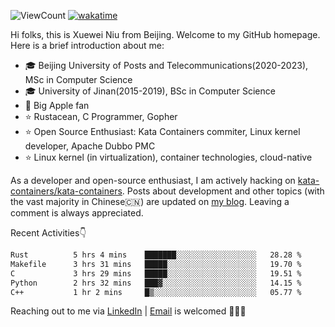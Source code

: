 ![ViewCount](https://views.whatilearened.today/views/github/<justxuewei>/<justxuewei>.svg) [![wakatime](https://wakatime.com/badge/user/018eae19-2c35-4919-be43-56bc26b446d9.svg)](https://wakatime.com/@018eae19-2c35-4919-be43-56bc26b446d9)

Hi folks, this is Xuewei Niu from Beijing. Welcome to my GitHub homepage.
Here is a brief introduction about me:

- 🎓 Beijing University of Posts and Telecommunications(2020-2023), MSc in Computer Science
- 🎓 University of Jinan(2015-2019), BSc in Computer Science
- 📱 Big Apple fan
- ⭐️ Rustacean, C Programmer, Gopher
- ⭐️ Open Source Enthusiast: Kata Containers commiter, Linux kernel developer, Apache Dubbo PMC
- ⭐ Linux kernel (in virtualization), container technologies, cloud-native

As a developer and open-source enthusiast, I am actively hacking on
[kata-containers/kata-containers](https://github.com/kata-containers/kata-containers). Posts about development and other topics
(with the vast majority in Chinese🇨🇳) are updated on [my blog](https://nxw.name). Leaving a
comment is always appreciated.

Recent Activities👇

<!--START_SECTION:waka-->

```txt
Rust          5 hrs 4 mins    ███████░░░░░░░░░░░░░░░░░░   28.28 %
Makefile      3 hrs 31 mins   █████░░░░░░░░░░░░░░░░░░░░   19.70 %
C             3 hrs 29 mins   █████░░░░░░░░░░░░░░░░░░░░   19.51 %
Python        2 hrs 32 mins   ███▓░░░░░░░░░░░░░░░░░░░░░   14.15 %
C++           1 hr 2 mins     █▒░░░░░░░░░░░░░░░░░░░░░░░   05.77 %
```

<!--END_SECTION:waka-->

Reaching out to me via [LinkedIn](https://www.linkedin.com/in/justxuewei) | [Email](mailto:justxuewei@apache.org) is welcomed 🤟🤟🤟
